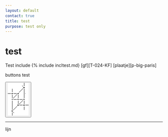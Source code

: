 ```yaml
---
layout: default
contact: true
title: test
purpose: test only
---
```


<style>
.button
  background-color: blue;
  border: 6px;
  border-color: red;
  color: green;
  padding: 0px;
  cursor: pointer;
  box-shadow: 3px 3px #ebebeb;
}

.button:hover {
  background-color: green;
   
}
  
</style>


# test

Test include
{% include incltest.md}
[gf][T-024-KF]
[plaatje][p-big-paris]



buttons test

<a href="../images_stitches/paris-lcr.png">
<button type="button"><img src="../images_stitches/paris-lcr.png"></button>
</a>

[p-paris-lcr]: ../images_stitches/paris-lcr.png            

<p><hr></p>
lijn

